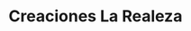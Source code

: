 ---
title: "Creaciones La Realeza"
url: /santa-cruz-de-la-sierra/creaciones-la-realeza/
shop: Allgemein
---
